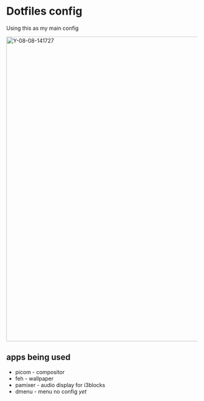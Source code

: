 # Dotfiles config

Using this as my main config

<img width="1280" height="800" alt="Y-08-08-141727" src="https://github.com/user-attachments/assets/967f0c88-491c-44f3-8454-fecedb96a94b" />


apps being used
----------------
+ picom - compositor
+ feh - wallpaper
+ pamixer - audio display for i3blocks
+ dmenu - menu no config *yet*
